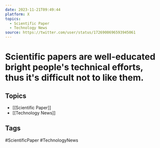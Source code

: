 ```yaml
---
date: 2023-11-21T09:49:44
platform: X
topics:
  - Scientific Paper
  - Technology News
source: https://twitter.com/user/status/1726900696593945061
---
```

# Scientific papers are well-educated bright people's technical efforts, thus it's difficult not to like them.

## Topics
- [[Scientific Paper]]
- [[Technology News]]

## Tags
#ScientificPaper #TechnologyNews